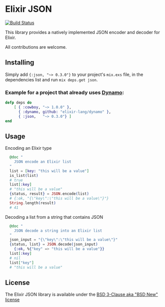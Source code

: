 # Elixir JSON

[![Build Status](https://travis-ci.org/cblage/elixir-json.png?branch=master)](https://travis-ci.org/cblage/elixir-json)

This library provides a natively implemented JSON encoder and decoder for Elixir.

All contributions are welcome.
## Installing

Simply add ```{:json, "~> 0.3.0"}``` to your project's ```mix.exs``` file, in the dependencies list and run ```mix deps.get json```.

### Example for a project that already uses [Dynamo](https://github.com/elixir-lang/dynamo):
```elixir
defp deps do
    [ { :cowboy, "~> 1.0.0" },
      { :dynamo, github: "elixir-lang/dynamo" },
      { :json,   "~> 0.3.0"} ]
end
```

## Usage

Encoding an Elixir type
```elixir
  @doc "
	JSON encode an Elixir list
  "	
  list = [key: "this will be a value"]
  is_list(list)
  # true
  list[:key]
  # "this will be a value"
  {status, result} = JSON.encode(list)
  # {:ok, "{\"key\":\"this will be a value\"}"}
  String.length(result)
  # 41
```

Decoding a list from a string that contains JSON
```elixir
  @doc "
	JSON decode a string into an Elixir list
  "
  json_input = "{\"key\":\"this will be a value\"}"
  {status, list} = JSON.decode(json_input)
	{:ok, %{"key" => "this will be a value"}}
  list[:key]
  # nil
  list["key"]
  # "this will be a value"
```

## License
The Elixir JSON library is available under the [BSD 3-Clause aka "BSD New" license](http://www.tldrlegal.com/l/BSD3)
